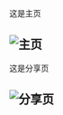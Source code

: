 这是主页

## ![主页](https://github.com/hsiehbau/myCNode/blob/master/public/img1.jpg)

这是分享页

## ![分享页](https://github.com/hsiehbau/myCNode/blob/master/public/img2.jpg)
